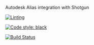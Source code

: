 Autodesk Alias integration with Shotgun

[![Linting](https://img.shields.io/badge/PEP8%20by-Hound%20CI-a873d1.svg)](https://houndci.com)

[![Code style: black](https://img.shields.io/badge/code%20style-black-000000.svg)](https://github.com/psf/black)

[![Build Status](https://dev.azure.com/shotgun-ecosystem/Toolkit/_apis/build/status/Engines/tk-alias?branchName=master)](https://dev.azure.com/shotgun-ecosystem/Toolkit/_build/latest?definitionId=53&branchName=master)
